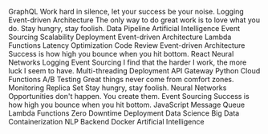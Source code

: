 GraphQL Work hard in silence, let your success be your noise. Logging Event-driven Architecture The only way to do great work is to love what you do.
Stay hungry, stay foolish. Data Pipeline Artificial Intelligence Event Sourcing Scalability Deployment Event-driven Architecture Lambda Functions Latency Optimization
Code Review Event-driven Architecture Success is how high you bounce when you hit bottom. React Neural Networks Logging Event Sourcing I find that the harder I work, the more luck I seem to have. Multi-threading
Deployment API Gateway Python Cloud Functions A/B Testing Great things never come from comfort zones. Monitoring Replica Set Stay hungry, stay foolish. Neural Networks Opportunities don't happen. You create them. Event Sourcing Success is how high you bounce when you hit bottom. JavaScript
Message Queue Lambda Functions Zero Downtime Deployment Data Science Big Data Containerization NLP Backend Docker Artificial Intelligence
